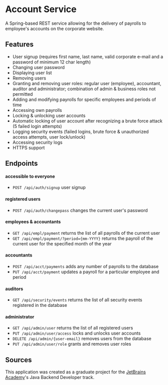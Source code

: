 # Account Service
A Spring-based REST service allowing for the delivery of payrolls to employee's accounts on the corporate website.

## Features
* User signup (requires first name, last name, valid corporate e-mail and a password of minimum 12 char length)
* Changing user password
* Displaying user list
* Removing users 
* Granting and removing user roles: regular user (employee), accountant, auditor and administrator; combination of admin & business roles not permitted
* Adding and modifying payrolls for specific employees and periods of time 
* Accessing own payrolls 
* Locking & unlocking user accounts
* Automatic locking of user account after recognizing a brute force attack (5 failed login attempts)
* Logging security events (failed logins, brute force & unauthorized access attempts, user lock/unlock)
* Accessing security logs
* HTTPS support

## Endpoints
#### accessible to everyone
* ```POST /api/auth/signup``` user signup 
#### registered users
* ```POST /api/auth/changepass``` changes the current user's password
#### employees & accountants
* ```GET /api/empl/payment``` returns the list of all payrolls of the current user
* ```GET /api/empl/payment/?period={mm-YYYY}``` returns the payroll of the current user for the specified month of the year
#### accountants
* ```POST /api/acct/payments``` adds any number of payrolls to the database
* ```PUT /api/acct/payment``` updates a payroll for a particular employee and period
#### auditors
* ```GET /api/security/events``` returns the list of all security events registered in the database
#### administrator
* ```GET /api/admin/user``` returns the list of all registered users 
* ```PUT /api/admin/user/access``` locks and unlocks user accounts
* ```DELETE /api/admin/{user-email}``` removes users from the database
* ```PUT /api/admin/user/role``` grants and removes user roles 

## Sources
This application was created as a graduate project for the [JetBrains Academy](https://www.jetbrains.com/academy/)'s Java Backend Developer track.
